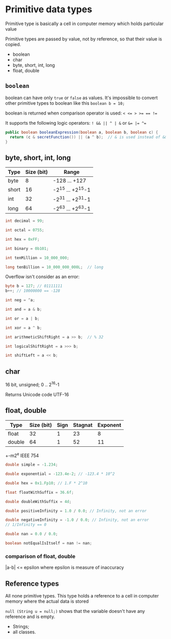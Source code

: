 # Primitive data types

Primitive type is basically a cell in computer memory which holds particular value

Primitive types are passed by value, not by reference, so that their value is copied.

 - boolean
 - char
 - byte, short, int, long
 - float, double

## `boolean`

boolean can have only `true` or `false` as values. It's impossible to convert other primitive types to boolean like this `boolean b = 10;`

boolean is returned when comparison operator is used: `< <= > >= == !=`

It supports the following logic operators: `! && || ^ | &` or `&= |= ^=`

```java
public boolean booleanExpression(boolean a, boolean b, boolean c) {
  return (c & secretFunction()) || (a ^ b);  // & is used instead of && because secretFunction() should always be called
}
```

## byte, short, int, long

Type  | Size (bit) | Range
----- | ----- | -----
byte  |   8   | -128 ... +127
short |  16   | -2<sup>15</sup> ... +2<sup>15</sup>-1
int   |  32   | -2<sup>31</sup> ... +2<sup>31</sup>-1
long  |  64   | -2<sup>63</sup> ... +2<sup>63</sup>-1

```java
int decimal = 99;

int octal = 0755;

int hex = 0xFF;

int binary = 0b101;

int tenMillion = 10_000_000;

long tenBillion = 10_000_000_000L;  // long
```

Overflow isn't consider as an error:
```java
byte b = 127; // 01111111
b++; // 10000000 == -128
```

```java
int neg = ^a;

int and = a & b;

int or = a | b;

int xor = a ^ b;

int arithmeticShiftRight = a >> b;  // % 32

int logicalShiftRight = a >>> b;

int shiftLeft = a << b;
```

## char

16 bit, unsigned; 0 .. 2<sup>16</sup>-1

Returns Unicode code UTF-16

## float, double


Type | Size (bit) | Sign | Stagnat | Exponent 
----- | ----- | ----- | ----- | -----
float | 32 | 1 | 23 | 8
double | 64 | 1 | 52 | 11

+-m2<sup>e</sup> IEEE 754

```java
double simple = -1.234;

double exponential = -123.4e-2; // -123.4 * 10^2

double hex = 0x1.Fp10; // 1.F * 2^10

float floatWithSuffix = 36.6f;

double doubleWithSuffix = 4d;
```

```java
double positiveInfinity = 1.0 / 0.0; // Infinity, not an error

double negativeInfinity = -1.0 / 0.0; // Infinity, not an error
// 1/Infinity == 0

double nan = 0.0 / 0.0;

boolean notEqualIsItself = nan != nan;
```

### comparison of float, double

|a-b| <= epsilon where epsilon is measure of inaccuracy

## Reference types

All none primitive types. This type holds a reference to a cell in computer memory where the actual data is stored

`null (String u = null;)` shows that the variable doesn't have any reference and is empty.

 - Strings;
 - all classes.